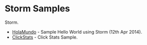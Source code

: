 Storm Samples
=============

Storm.

* [HolaMundo](./HolaMundo) - Sample Hello World using Storm (12th Apr 2014).
* [ClickStats](./ClickStats) - Click Stats Sample.

